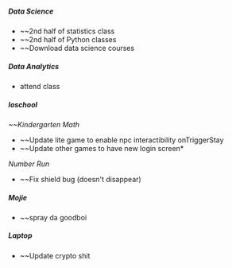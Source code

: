##### **Data Science**
* ~~2nd half of statistics class
* ~~2nd half of Python classes
* ~~Download data science courses

##### **Data Analytics**
* attend class
##### **Ioschool**
*~~Kindergarten Math*
* ~~Update lite game to enable npc interactibility onTriggerStay
* ~~Update other games to have new login screen*

*Number Run*
* ~~Fix shield bug (doesn't disappear)

##### Mojie
* ~~spray da goodboi

##### Laptop
* ~~Update crypto shit


